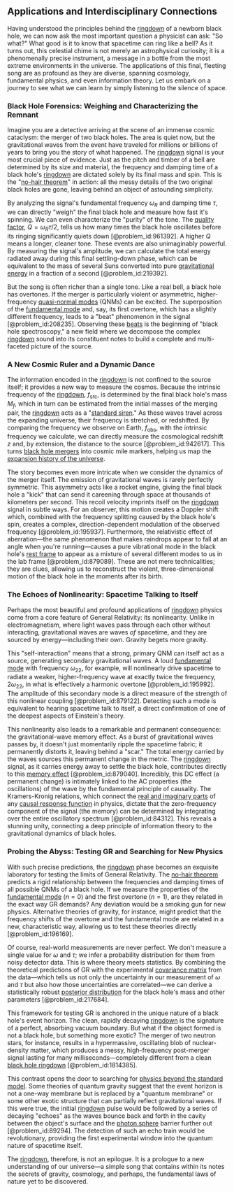 ## Applications and Interdisciplinary Connections

Having understood the principles behind the [ringdown](@article_id:261011) of a newborn black hole, we can now ask the most important question a physicist can ask: "So what?" What good is it to know that spacetime can ring like a bell? As it turns out, this celestial chime is not merely an astrophysical curiosity; it is a phenomenally precise instrument, a message in a bottle from the most extreme environments in the universe. The applications of this final, fleeting song are as profound as they are diverse, spanning cosmology, fundamental physics, and even information theory. Let us embark on a journey to see what we can learn by simply listening to the silence of space.

### Black Hole Forensics: Weighing and Characterizing the Remnant

Imagine you are a detective arriving at the scene of an immense cosmic cataclysm: the merger of two black holes. The area is quiet now, but the gravitational waves from the event have traveled for millions or billions of years to bring you the story of what happened. The [ringdown](@article_id:261011) signal is your most crucial piece of evidence. Just as the pitch and timber of a bell are determined by its size and material, the frequency and damping time of a black hole's [ringdown](@article_id:261011) are dictated solely by its final mass and spin. This is the "[no-hair theorem](@article_id:201244)" in action: all the messy details of the two original black holes are gone, leaving behind an object of astounding simplicity.

By analyzing the signal's fundamental frequency $\omega_R$ and damping time $\tau$, we can directly "weigh" the final black hole and measure how fast it's spinning. We can even characterize the "purity" of the tone. The [quality factor](@article_id:200511), $Q = \omega_R \tau / 2$, tells us how many times the black hole oscillates before its ringing significantly quiets down [@problem_id:961392]. A higher $Q$ means a longer, cleaner tone. These events are also unimaginably powerful. By measuring the signal's amplitude, we can calculate the total energy radiated away during this final settling-down phase, which can be equivalent to the mass of several Suns converted into pure [gravitational energy](@article_id:193232) in a fraction of a second [@problem_id:219392].

But the song is often richer than a single tone. Like a real bell, a black hole has overtones. If the merger is particularly violent or asymmetric, higher-frequency [quasi-normal modes](@article_id:189851) (QNMs) can be excited. The superposition of the [fundamental mode](@article_id:164707) and, say, its first overtone, which has a slightly different frequency, leads to a "beat" phenomenon in the signal [@problem_id:208235]. Observing these [beats](@article_id:191434) is the beginning of "black hole spectroscopy," a new field where we decompose the complex [ringdown](@article_id:261011) sound into its constituent notes to build a complete and multi-faceted picture of the source.

### A New Cosmic Ruler and a Dynamic Dance

The information encoded in the [ringdown](@article_id:261011) is not confined to the source itself; it provides a new way to measure the cosmos. Because the intrinsic frequency of the [ringdown](@article_id:261011), $f_{\text{src}}$, is determined by the final black hole's mass $M_f$, which in turn can be estimated from the initial masses of the merging pair, the [ringdown](@article_id:261011) acts as a "[standard siren](@article_id:143677)." As these waves travel across the expanding universe, their frequency is stretched, or redshifted. By comparing the frequency we observe on Earth, $f_{\text{obs}}$, with the intrinsic frequency we calculate, we can directly measure the cosmological redshift $z$ and, by extension, the distance to the source [@problem_id:942617]. This turns [black hole mergers](@article_id:159367) into cosmic mile markers, helping us map the [expansion history of the universe](@article_id:161532).

The story becomes even more intricate when we consider the dynamics of the merger itself. The emission of gravitational waves is rarely perfectly symmetric. This asymmetry acts like a rocket engine, giving the final black hole a "kick" that can send it careening through space at thousands of kilometers per second. This recoil velocity imprints itself on the [ringdown](@article_id:261011) signal in subtle ways. For an observer, this motion creates a Doppler shift which, combined with the frequency splitting caused by the black hole's spin, creates a complex, direction-dependent modulation of the observed frequency [@problem_id:195937]. Furthermore, the relativistic effect of aberration—the same phenomenon that makes raindrops appear to fall at an angle when you're running—causes a pure vibrational mode in the black hole's [rest frame](@article_id:262209) to appear as a mixture of several different modes to us in the lab frame [@problem_id:879089]. These are not mere technicalities; they are clues, allowing us to reconstruct the violent, three-dimensional motion of the black hole in the moments after its birth.

### The Echoes of Nonlinearity: Spacetime Talking to Itself

Perhaps the most beautiful and profound applications of [ringdown](@article_id:261011) physics come from a core feature of General Relativity: its nonlinearity. Unlike in electromagnetism, where light waves pass through each other without interacting, gravitational waves are waves *of* spacetime, and they are sourced by energy—including their own. Gravity begets more gravity.

This "self-interaction" means that a strong, primary QNM can itself act as a source, generating secondary gravitational waves. A loud [fundamental mode](@article_id:164707) with frequency $\omega_{22}$, for example, will nonlinearly drive spacetime to radiate a weaker, higher-frequency wave at exactly twice the frequency, $2\omega_{22}$, in what is effectively a harmonic overtone [@problem_id:195992]. The amplitude of this secondary mode is a direct measure of the strength of this nonlinear coupling [@problem_id:879122]. Detecting such a mode is equivalent to hearing spacetime talk to itself, a direct confirmation of one of the deepest aspects of Einstein's theory.

This nonlinearity also leads to a remarkable and permanent consequence: the gravitational-wave memory effect. As a burst of gravitational waves passes by, it doesn't just momentarily ripple the spacetime fabric; it permanently distorts it, leaving behind a "scar." The total energy carried by the waves sources this permanent change in the metric. The [ringdown](@article_id:261011) signal, as it carries energy away to settle the black hole, contributes directly to this [memory effect](@article_id:266215) [@problem_id:879040]. Incredibly, this DC effect (a permanent change) is intimately linked to the AC properties (the oscillations) of the wave by the fundamental principle of causality. The Kramers-Kronig relations, which connect the [real and imaginary parts](@article_id:163731) of any [causal response function](@article_id:200033) in physics, dictate that the zero-frequency component of the signal (the memory) can be determined by integrating over the entire oscillatory spectrum [@problem_id:84312]. This reveals a stunning unity, connecting a deep principle of information theory to the gravitational dynamics of black holes.

### Probing the Abyss: Testing GR and Searching for New Physics

With such precise predictions, the [ringdown](@article_id:261011) phase becomes an exquisite laboratory for testing the limits of General Relativity. The [no-hair theorem](@article_id:201244) predicts a rigid relationship between the frequencies and damping times of all possible QNMs of a black hole. If we measure the properties of the [fundamental mode](@article_id:164707) ($n=0$) and the first overtone ($n=1$), are they related in the exact way GR demands? Any deviation would be a smoking gun for new physics. Alternative theories of gravity, for instance, might predict that the frequency shifts of the overtone and the fundamental mode are related in a new, characteristic way, allowing us to test these theories directly [@problem_id:196169].

Of course, real-world measurements are never perfect. We don't measure a single value for $\omega$ and $\tau$; we infer a probability distribution for them from noisy detector data. This is where theory meets statistics. By combining the theoretical predictions of GR with the experimental [covariance matrix](@article_id:138661) from the data—which tells us not only the uncertainty in our measurement of $\omega$ and $\tau$ but also how those uncertainties are correlated—we can derive a statistically robust [posterior distribution](@article_id:145111) for the black hole's mass and other parameters [@problem_id:217684].

This framework for testing GR is anchored in the unique nature of a black hole's event horizon. The clean, rapidly decaying [ringdown](@article_id:261011) is the signature of a perfect, absorbing vacuum boundary. But what if the object formed is not a black hole, but something more exotic? The merger of two neutron stars, for instance, results in a hypermassive, oscillating blob of nuclear-density matter, which produces a messy, high-frequency post-merger signal lasting for many milliseconds—completely different from a clean [black hole ringdown](@article_id:201602) [@problem_id:1814385].

This contrast opens the door to searching for [physics beyond the standard model](@article_id:149954). Some theories of quantum gravity suggest that the event horizon is not a one-way membrane but is replaced by a "quantum membrane" or some other exotic structure that can partially reflect gravitational waves. If this were true, the initial [ringdown](@article_id:261011) pulse would be followed by a series of decaying "echoes" as the waves bounce back and forth in the cavity between the object's surface and the [photon sphere](@article_id:158948) barrier further out [@problem_id:89294]. The detection of such an echo train would be revolutionary, providing the first experimental window into the quantum nature of spacetime itself.

The [ringdown](@article_id:261011), therefore, is not an epilogue. It is a prologue to a new understanding of our universe—a simple song that contains within its notes the secrets of gravity, cosmology, and perhaps, the fundamental laws of nature yet to be discovered.
